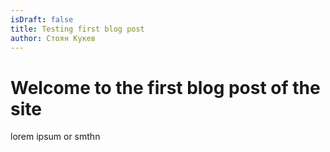 ```yaml
---
isDraft: false
title: Testing first blog post
author: Стоян Кукев
---
```


# Welcome to the first blog post of the site

lorem ipsum or smthn
